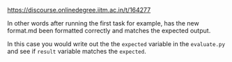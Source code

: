 https://discourse.onlinedegree.iitm.ac.in/t/164277

In other words after running the first task for example, has the new format.md been formatted correctly and matches the expected output.</p>
<p>In this case you would write out the the <code>expected</code> variable in the <code>evaluate.py</code> and see if <code>result</code> variable matches the <code>expected</code>.